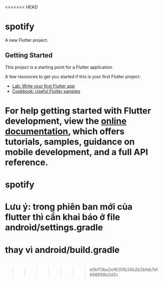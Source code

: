 <<<<<<< HEAD
# spotify

A new Flutter project.

## Getting Started

This project is a starting point for a Flutter application.

A few resources to get you started if this is your first Flutter project:

- [Lab: Write your first Flutter app](https://docs.flutter.dev/get-started/codelab)
- [Cookbook: Useful Flutter samples](https://docs.flutter.dev/cookbook)

For help getting started with Flutter development, view the
[online documentation](https://docs.flutter.dev/), which offers tutorials,
samples, guidance on mobile development, and a full API reference.
=======
# spotify
# Lưu ý: trong phiên ban mới của flutter thì cần khai báo ở file android/settings.gradle 
# thay vì android/build.gradle
#
#
>>>>>>> e0bf13ba2ef625fb34b2b2bfeb7ef998856b2d2c
